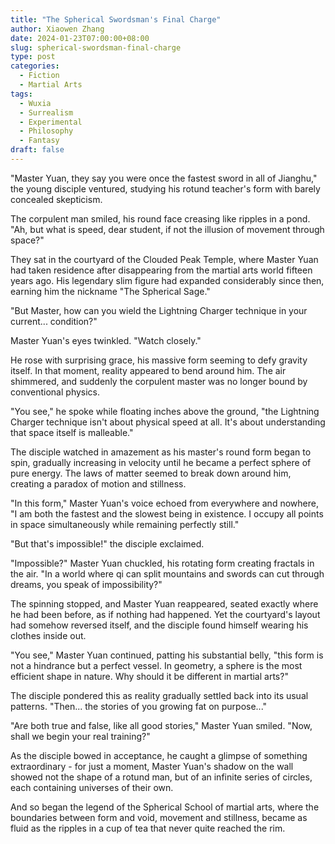 ```yaml
---
title: "The Spherical Swordsman's Final Charge"
author: Xiaowen Zhang
date: 2024-01-23T07:00:00+08:00
slug: spherical-swordsman-final-charge
type: post
categories:
  - Fiction
  - Martial Arts
tags:
  - Wuxia
  - Surrealism
  - Experimental
  - Philosophy
  - Fantasy
draft: false
---
```


"Master Yuan, they say you were once the fastest sword in all of Jianghu," the young disciple ventured, studying his rotund teacher's form with barely concealed skepticism.

The corpulent man smiled, his round face creasing like ripples in a pond. "Ah, but what is speed, dear student, if not the illusion of movement through space?"

They sat in the courtyard of the Clouded Peak Temple, where Master Yuan had taken residence after disappearing from the martial arts world fifteen years ago. His legendary slim figure had expanded considerably since then, earning him the nickname "The Spherical Sage."

"But Master, how can you wield the Lightning Charger technique in your current... condition?"

Master Yuan's eyes twinkled. "Watch closely."

He rose with surprising grace, his massive form seeming to defy gravity itself. In that moment, reality appeared to bend around him. The air shimmered, and suddenly the corpulent master was no longer bound by conventional physics.

"You see," he spoke while floating inches above the ground, "the Lightning Charger technique isn't about physical speed at all. It's about understanding that space itself is malleable."

The disciple watched in amazement as his master's round form began to spin, gradually increasing in velocity until he became a perfect sphere of pure energy. The laws of matter seemed to break down around him, creating a paradox of motion and stillness.

"In this form," Master Yuan's voice echoed from everywhere and nowhere, "I am both the fastest and the slowest being in existence. I occupy all points in space simultaneously while remaining perfectly still."

"But that's impossible!" the disciple exclaimed.

"Impossible?" Master Yuan chuckled, his rotating form creating fractals in the air. "In a world where qi can split mountains and swords can cut through dreams, you speak of impossibility?"

The spinning stopped, and Master Yuan reappeared, seated exactly where he had been before, as if nothing had happened. Yet the courtyard's layout had somehow reversed itself, and the disciple found himself wearing his clothes inside out.

"You see," Master Yuan continued, patting his substantial belly, "this form is not a hindrance but a perfect vessel. In geometry, a sphere is the most efficient shape in nature. Why should it be different in martial arts?"

The disciple pondered this as reality gradually settled back into its usual patterns. "Then... the stories of you growing fat on purpose..."

"Are both true and false, like all good stories," Master Yuan smiled. "Now, shall we begin your real training?"

As the disciple bowed in acceptance, he caught a glimpse of something extraordinary - for just a moment, Master Yuan's shadow on the wall showed not the shape of a rotund man, but of an infinite series of circles, each containing universes of their own.

And so began the legend of the Spherical School of martial arts, where the boundaries between form and void, movement and stillness, became as fluid as the ripples in a cup of tea that never quite reached the rim.